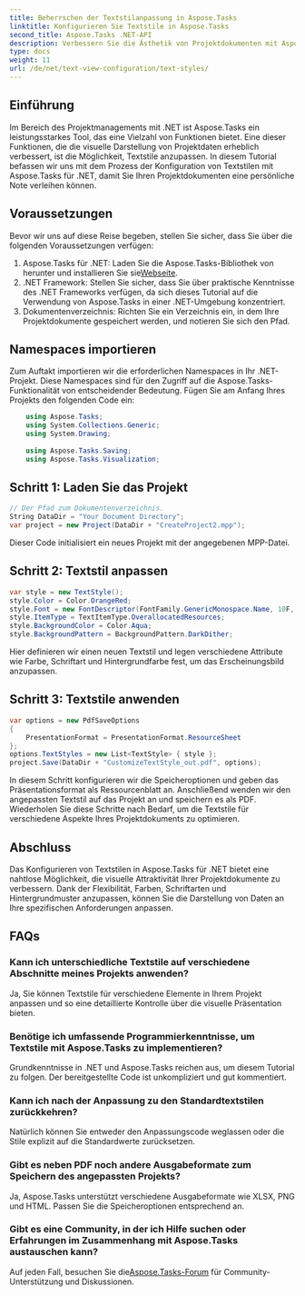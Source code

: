 ```yaml
---
title: Beherrschen der Textstilanpassung in Aspose.Tasks
linktitle: Konfigurieren Sie Textstile in Aspose.Tasks
second_title: Aspose.Tasks .NET-API
description: Verbessern Sie die Ästhetik von Projektdokumenten mit Aspose.Tasks für .NET. Passen Sie Textstile mühelos an, um eine optisch ansprechende Darstellung zu erzielen.
type: docs
weight: 11
url: /de/net/text-view-configuration/text-styles/
---
```

## Einführung
Im Bereich des Projektmanagements mit .NET ist Aspose.Tasks ein leistungsstarkes Tool, das eine Vielzahl von Funktionen bietet. Eine dieser Funktionen, die die visuelle Darstellung von Projektdaten erheblich verbessert, ist die Möglichkeit, Textstile anzupassen. In diesem Tutorial befassen wir uns mit dem Prozess der Konfiguration von Textstilen mit Aspose.Tasks für .NET, damit Sie Ihren Projektdokumenten eine persönliche Note verleihen können.
## Voraussetzungen
Bevor wir uns auf diese Reise begeben, stellen Sie sicher, dass Sie über die folgenden Voraussetzungen verfügen:
1.  Aspose.Tasks für .NET: Laden Sie die Aspose.Tasks-Bibliothek von herunter und installieren Sie sie[Webseite](https://releases.aspose.com/tasks/net/).
2. .NET Framework: Stellen Sie sicher, dass Sie über praktische Kenntnisse des .NET Frameworks verfügen, da sich dieses Tutorial auf die Verwendung von Aspose.Tasks in einer .NET-Umgebung konzentriert.
3. Dokumentenverzeichnis: Richten Sie ein Verzeichnis ein, in dem Ihre Projektdokumente gespeichert werden, und notieren Sie sich den Pfad.
## Namespaces importieren
Zum Auftakt importieren wir die erforderlichen Namespaces in Ihr .NET-Projekt. Diese Namespaces sind für den Zugriff auf die Aspose.Tasks-Funktionalität von entscheidender Bedeutung. Fügen Sie am Anfang Ihres Projekts den folgenden Code ein:
```csharp
    using Aspose.Tasks;
    using System.Collections.Generic;
    using System.Drawing;
    
    using Aspose.Tasks.Saving;
    using Aspose.Tasks.Visualization;
```
## Schritt 1: Laden Sie das Projekt
```csharp
// Der Pfad zum Dokumentenverzeichnis.
String DataDir = "Your Document Directory";
var project = new Project(DataDir + "CreateProject2.mpp");
```
Dieser Code initialisiert ein neues Projekt mit der angegebenen MPP-Datei.
## Schritt 2: Textstil anpassen
```csharp
var style = new TextStyle();
style.Color = Color.OrangeRed;
style.Font = new FontDescriptor(FontFamily.GenericMonospace.Name, 10F, FontStyles.Bold | FontStyles.Italic);
style.ItemType = TextItemType.OverallocatedResources;
style.BackgroundColor = Color.Aqua;
style.BackgroundPattern = BackgroundPattern.DarkDither;
```
Hier definieren wir einen neuen Textstil und legen verschiedene Attribute wie Farbe, Schriftart und Hintergrundfarbe fest, um das Erscheinungsbild anzupassen.
## Schritt 3: Textstile anwenden
```csharp
var options = new PdfSaveOptions
{
    PresentationFormat = PresentationFormat.ResourceSheet
};
options.TextStyles = new List<TextStyle> { style };
project.Save(DataDir + "CustomizeTextStyle_out.pdf", options);
```
In diesem Schritt konfigurieren wir die Speicheroptionen und geben das Präsentationsformat als Ressourcenblatt an. Anschließend wenden wir den angepassten Textstil auf das Projekt an und speichern es als PDF.
Wiederholen Sie diese Schritte nach Bedarf, um die Textstile für verschiedene Aspekte Ihres Projektdokuments zu optimieren.
## Abschluss
Das Konfigurieren von Textstilen in Aspose.Tasks für .NET bietet eine nahtlose Möglichkeit, die visuelle Attraktivität Ihrer Projektdokumente zu verbessern. Dank der Flexibilität, Farben, Schriftarten und Hintergrundmuster anzupassen, können Sie die Darstellung von Daten an Ihre spezifischen Anforderungen anpassen.
## FAQs
### Kann ich unterschiedliche Textstile auf verschiedene Abschnitte meines Projekts anwenden?
Ja, Sie können Textstile für verschiedene Elemente in Ihrem Projekt anpassen und so eine detaillierte Kontrolle über die visuelle Präsentation bieten.
### Benötige ich umfassende Programmierkenntnisse, um Textstile mit Aspose.Tasks zu implementieren?
Grundkenntnisse in .NET und Aspose.Tasks reichen aus, um diesem Tutorial zu folgen. Der bereitgestellte Code ist unkompliziert und gut kommentiert.
### Kann ich nach der Anpassung zu den Standardtextstilen zurückkehren?
Natürlich können Sie entweder den Anpassungscode weglassen oder die Stile explizit auf die Standardwerte zurücksetzen.
### Gibt es neben PDF noch andere Ausgabeformate zum Speichern des angepassten Projekts?
Ja, Aspose.Tasks unterstützt verschiedene Ausgabeformate wie XLSX, PNG und HTML. Passen Sie die Speicheroptionen entsprechend an.
### Gibt es eine Community, in der ich Hilfe suchen oder Erfahrungen im Zusammenhang mit Aspose.Tasks austauschen kann?
 Auf jeden Fall, besuchen Sie die[Aspose.Tasks-Forum](https://forum.aspose.com/c/tasks/15) für Community-Unterstützung und Diskussionen.